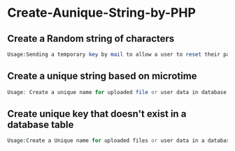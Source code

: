# Create-Aunique-String-by-PHP

## Create a Random string of characters 
```php
Usage:Sending a temporary key by mail to allow a user to reset their passwords,etc
```

## Create a unique string based on microtime
```php
Usage: Create a unique name for uploaded file or user data in database
```

## Create  unique key that doesn't exist in a database table
```php 
Usage:Create a Unique name for uploaded files or user data in a database.
```
